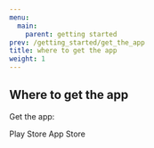 ```yaml
---
menu:
  main:
    parent: getting started
prev: /getting_started/get_the_app
title: where to get the app
weight: 1
---
```


## Where to get the app

Get the app:


Play Store
App Store
